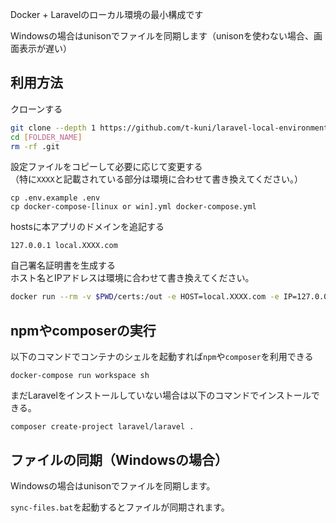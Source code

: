 Docker + Laravelのローカル環境の最小構成です

Windowsの場合はunisonでファイルを同期します（unisonを使わない場合、画面表示が遅い）


## 利用方法

クローンする

```bash
git clone --depth 1 https://github.com/t-kuni/laravel-local-environment-skeleton.git [FOLDER_NAME]
cd [FOLDER_NAME]
rm -rf .git
```

設定ファイルをコピーして必要に応じて変更する  
（特に`XXXX`と記載されている部分は環境に合わせて書き換えてください。）

```
cp .env.example .env
cp docker-compose-[linux or win].yml docker-compose.yml
```

hostsに本アプリのドメインを追記する

```
127.0.0.1 local.XXXX.com
```

自己署名証明書を生成する  
ホスト名とIPアドレスは環境に合わせて書き換えてください。

```bash
docker run --rm -v $PWD/certs:/out -e HOST=local.XXXX.com -e IP=127.0.0.1 tkuni83/self-sign-cert
```

## npmやcomposerの実行

以下のコマンドでコンテナのシェルを起動すれば`npm`や`composer`を利用できる

```
docker-compose run workspace sh
```

まだLaravelをインストールしていない場合は以下のコマンドでインストールできる。

```
composer create-project laravel/laravel .
```

## ファイルの同期（Windowsの場合）

Windowsの場合はunisonでファイルを同期します。

`sync-files.bat`を起動するとファイルが同期されます。